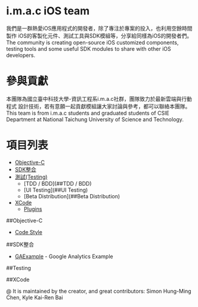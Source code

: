 # i.m.a.c iOS team

我們是一群熱愛iOS應用程式的開發者，除了專注於專案的投入，也利用空餘時間製作
iOS的客製化元件、測試工具與SDK模組等，分享給同樣為iOS的開發者們。
The community is creating open-source iOS customized components, testing
tools and some useful SDK modules to share with other iOS developers.

# 參與貢獻

本團隊為國立臺中科技大學-資訊工程系i.m.a.c社群，團隊致力於最新雲端與行動程式
設計技術，若有意願一起貢獻模組讓大家討論與參考，都可以聯絡本團隊。
This team is from i.m.a.c students and graduated students of CSIE Department
at National Taichung University of Science and Technology.

# 項目列表
* [Objective-C](##Objective-C)
* [SDK整合](##SDK整合)
* [測試(Testing)](##Testing)
    * [TDD / BDD](##TDD / BDD)
    * [UI Testing](##UI Testing)
    * [Beta Distribution](##Beta Distribution)
* [XCode](##XCode)
    * [Plugins](##Plugins)

##Objective-C
* [Code Style](https://github.com/imac-ios-team/iOS-objc-repos/blob/master/coding_style.md)

##SDK整合
* [GAExample](https://github.com/imac-ios-team/GAExample.git) - Google Analytics Example

##Testing

##XCode


@ It is maintained by the creator, and great contributors: Simon Hung-Ming
Chen, Kyle Kai-Ren Bai
